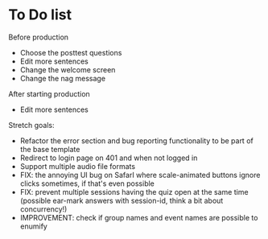 # To Do list


Before production
- Choose the posttest questions
- Edit more sentences
- Change the welcome screen
- Change the nag message

After starting production
- Edit more sentences

Stretch goals:
- Refactor the error section and bug reporting functionality to be part of the base template
- Redirect to login page on 401 and when not logged in
- Support multiple audio file formats
- FIX: the annoying UI bug on SafarI where scale-animated buttons ignore clicks sometimes, if that's even possible
- FIX: prevent multiple sessions having the quiz open at the same time (possible ear-mark answers with session-id, think a bit about concurrency!)
- IMPROVEMENT: check if group names and event names are possible to enumify
